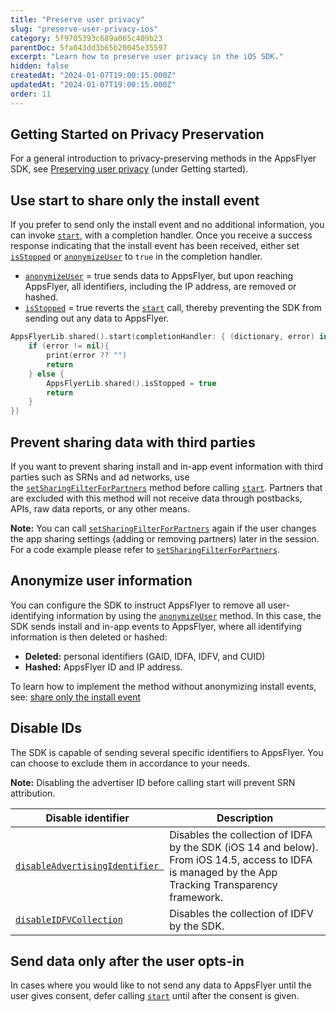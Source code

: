 ```yaml
---
title: "Preserve user privacy"
slug: "preserve-user-privacy-ios"
category: 5f9705393c689a065c409b23
parentDoc: 5fa043dd3b65b20045e35597
excerpt: "Learn how to preserve user privacy in the iOS SDK."
hidden: false
createdAt: "2024-01-07T19:00:15.000Z"
updatedAt: "2024-01-07T19:00:15.000Z"
order: 11
---
```

## Getting Started on Privacy Preservation

For a general introduction to privacy-preserving methods in the AppsFlyer SDK, see [Preserving user privacy](https://dev.appsflyer.com/hc/docs/preserve-user-privacy-1) (under Getting started).

## Use start to share only the install event

If you prefer to send only the install event and no additional information, you can invoke [`start`](https://dev.appsflyer.com/hc/docs/android-sdk-reference-appsflyerlib#start), with a completion handler. Once you receive a success response indicating that the install event has been received, either set [`isStopped`](https://dev.appsflyer.com/hc/docs/ios-sdk-reference-appsflyerlib#isstopped)  or [`anonymizeUser`](https://dev.appsflyer.com/hc/docs/ios-sdk-reference-appsflyerlib#anonymizeuser) to `true` in the completion handler. 

- [`anonymizeUser`](https://dev.appsflyer.com/hc/docs/ios-sdk-reference-appsflyerlib#anonymizeuser) = true  sends data to AppsFlyer, but upon reaching AppsFlyer, all identifiers, including the IP address, are removed or hashed.
- [`isStopped`](https://dev.appsflyer.com/hc/docs/ios-sdk-reference-appsflyerlib#isstopped) = true reverts the [`start`](https://dev.appsflyer.com/hc/docs/ios-sdk-reference-appsflyerlib#start-1) call, thereby preventing the SDK from sending out any data to AppsFlyer.

```swift
AppsFlyerLib.shared().start(completionHandler: { (dictionary, error) in
    if (error != nil){
        print(error ?? "")
        return
    } else {
        AppsFlyerLib.shared().isStopped = true
        return
    }
})
```

## Prevent sharing data with third parties

If you want to prevent sharing install and in-app event information with third parties such as SRNs and ad networks, use the [`setSharingFilterForPartners`](https://dev.appsflyer.com/hc/docs/ios-sdk-reference-appsflyerlib#setsharingfilterforpartners) method before calling [`start`](https://dev.appsflyer.com/hc/docs/ios-sdk-reference-appsflyerlib#start).  Partners that are excluded with this method will not receive data through postbacks, APIs, raw data reports, or any other means.

**Note:** You can call [`setSharingFilterForPartners`](https://dev.appsflyer.com/hc/docs/ios-sdk-reference-appsflyerlib#setsharingfilterforpartners) again if the user changes the app sharing settings (adding or removing partners) later in the session.  
For a code example please refer to [`setSharingFilterForPartners`](https://dev.appsflyer.com/hc/docs/ios-sdk-reference-appsflyerlib#setsharingfilterforpartners).

## Anonymize user information

You can configure the SDK to instruct AppsFlyer to remove all user-identifying information by using the [`anonymizeUser`](https://dev.appsflyer.com/hc/docs/ios-sdk-reference-appsflyerlib#anonymizeuser) method. In this case, the SDK sends install and in-app events to AppsFlyer, where all identifying information is then deleted or hashed:

- **Deleted:** personal identifiers (GAID, IDFA, IDFV, and CUID)
- **Hashed:** AppsFlyer ID and IP address.

To learn how to implement the method without anonymizing install events, see: [share only the install event](https://dev.appsflyer.com/hc/docs/preserve-user-privacy-2#share-only-the-install-event)

## Disable IDs

The SDK is capable of sending several specific identifiers to AppsFlyer. You can choose to exclude them in accordance to your needs. 

**Note:** Disabling the advertiser ID before calling start will prevent SRN attribution.

| Disable identifier                                                                                                               | Description                                                                                                                                         |
| -------------------------------------------------------------------------------------------------------------------------------- | --------------------------------------------------------------------------------------------------------------------------------------------------- |
| [`disableAdvertisingIdentifier `](https://dev.appsflyer.com/hc/docs/ios-sdk-reference-appsflyerlib#disableadvertisingidentifier) | Disables the collection of IDFA by the SDK (iOS 14 and below). From iOS 14.5, access to IDFA is managed by the App Tracking Transparency framework. |
| [`disableIDFVCollection`](https://dev.appsflyer.com/hc/docs/ios-sdk-reference-appsflyerlib#disableidfvcollection)                | Disables the collection of IDFV by the SDK.                                                                                                         |

## Send data only after the user opts-in

In cases where you would like to not send any data to AppsFlyer until the user gives consent, defer calling [`start`](https://dev.appsflyer.com/hc/docs/ios-sdk-reference-appsflyerlib#start) until after the consent is given.
